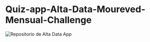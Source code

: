 # Quiz-app-Alta-Data-Moureved-Mensual-Challenge

![Repositorio de Alta Data App](https://github.com/BarriosPabloOk/Quiz-app-Alta-Data-Moureved-Mensual-Challenge)
